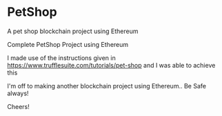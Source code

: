 # PetShop
A pet shop blockchain project using Ethereum

Complete PetShop Project using Ethereum

I made use of the instructions given in https://www.trufflesuite.com/tutorials/pet-shop and I was able to achieve this

I'm off to making another blockchain project using Ethereum.. Be Safe always! 

Cheers!
